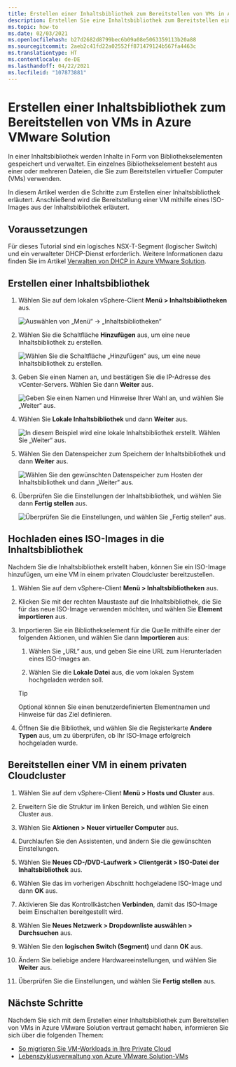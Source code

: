 ```yaml
---
title: Erstellen einer Inhaltsbibliothek zum Bereitstellen von VMs in Azure VMware Solution
description: Erstellen Sie eine Inhaltsbibliothek zum Bereitstellen einer VM in einer privaten Azure VMware Solution-Cloud.
ms.topic: how-to
ms.date: 02/03/2021
ms.openlocfilehash: b27d2682d8799bec6b09a08e5063359113b20a88
ms.sourcegitcommit: 2aeb2c41fd22a02552ff871479124b567fa4463c
ms.translationtype: HT
ms.contentlocale: de-DE
ms.lasthandoff: 04/22/2021
ms.locfileid: "107873881"
---
```

# <a name="create-a-content-library-to-deploy-vms-in-azure-vmware-solution"></a>Erstellen einer Inhaltsbibliothek zum Bereitstellen von VMs in Azure VMware Solution

In einer Inhaltsbibliothek werden Inhalte in Form von Bibliothekselementen gespeichert und verwaltet. Ein einzelnes Bibliothekselement besteht aus einer oder mehreren Dateien, die Sie zum Bereitstellen virtueller Computer (VMs) verwenden. 

In diesem Artikel werden die Schritte zum Erstellen einer Inhaltsbibliothek erläutert.  Anschließend wird die Bereitstellung einer VM mithilfe eines ISO-Images aus der Inhaltsbibliothek erläutert.

## <a name="prerequisites"></a>Voraussetzungen

Für dieses Tutorial sind ein logisches NSX-T-Segment (logischer Switch) und ein verwalteter DHCP-Dienst erforderlich.  Weitere Informationen dazu finden Sie im Artikel [Verwalten von DHCP in Azure VMware Solution](manage-dhcp.md).

## <a name="create-a-content-library"></a>Erstellen einer Inhaltsbibliothek

1. Wählen Sie auf dem lokalen vSphere-Client **Menü > Inhaltsbibliotheken** aus.

   ![Auswählen von „Menü“ -> „Inhaltsbibliotheken“](./media/content-library/vsphere-menu-content-libraries.png)

1. Wählen Sie die Schaltfläche **Hinzufügen** aus, um eine neue Inhaltsbibliothek zu erstellen.

   ![Wählen Sie die Schaltfläche „Hinzufügen“ aus, um eine neue Inhaltsbibliothek zu erstellen.](./media/content-library/create-new-content-library.png)

1. Geben Sie einen Namen an, und bestätigen Sie die IP-Adresse des vCenter-Servers. Wählen Sie dann **Weiter** aus.

   ![Geben Sie einen Namen und Hinweise Ihrer Wahl an, und wählen Sie „Weiter“ aus.](./media/content-library/new-content-library-step1.png)

1. Wählen Sie **Lokale Inhaltsbibliothek** und dann **Weiter** aus.

   ![In diesem Beispiel wird eine lokale Inhaltsbibliothek erstellt. Wählen Sie „Weiter“ aus.](./media/content-library/new-content-library-step2.png)

1. Wählen Sie den Datenspeicher zum Speichern der Inhaltsbibliothek und dann **Weiter** aus.

   ![Wählen Sie den gewünschten Datenspeicher zum Hosten der Inhaltsbibliothek und dann „Weiter“ aus.](./media/content-library/new-content-library-step3.png)

1. Überprüfen Sie die Einstellungen der Inhaltsbibliothek, und wählen Sie dann **Fertig stellen** aus.

   ![Überprüfen Sie die Einstellungen, und wählen Sie „Fertig stellen“ aus.](./media/content-library/new-content-library-step4.png)

## <a name="upload-an-iso-image-to-the-content-library"></a>Hochladen eines ISO-Images in die Inhaltsbibliothek

Nachdem Sie die Inhaltsbibliothek erstellt haben, können Sie ein ISO-Image hinzufügen, um eine VM in einem privaten Cloudcluster bereitzustellen. 

1. Wählen Sie auf dem vSphere-Client **Menü > Inhaltsbibliotheken** aus.

1. Klicken Sie mit der rechten Maustaste auf die Inhaltsbibliothek, die Sie für das neue ISO-Image verwenden möchten, und wählen Sie **Element importieren** aus.

1. Importieren Sie ein Bibliothekselement für die Quelle mithilfe einer der folgenden Aktionen, und wählen Sie dann **Importieren** aus:
   1. Wählen Sie „URL“ aus, und geben Sie eine URL zum Herunterladen eines ISO-Images an.

   1. Wählen Sie die **Lokale Datei** aus, die vom lokalen System hochgeladen werden soll.

   > [!TIP]
   > Optional können Sie einen benutzerdefinierten Elementnamen und Hinweise für das Ziel definieren.

1. Öffnen Sie die Bibliothek, und wählen Sie die Registerkarte **Andere Typen** aus, um zu überprüfen, ob Ihr ISO-Image erfolgreich hochgeladen wurde.


## <a name="deploy-a-vm-to-a-private-cloud-cluster"></a>Bereitstellen einer VM in einem privaten Cloudcluster

1. Wählen Sie auf dem vSphere-Client **Menü > Hosts und Cluster** aus.

1. Erweitern Sie die Struktur im linken Bereich, und wählen Sie einen Cluster aus.

1. Wählen Sie **Aktionen > Neuer virtueller Computer** aus.

1. Durchlaufen Sie den Assistenten, und ändern Sie die gewünschten Einstellungen.

1. Wählen Sie **Neues CD-/DVD-Laufwerk > Clientgerät > ISO-Datei der Inhaltsbibliothek** aus.

1. Wählen Sie das im vorherigen Abschnitt hochgeladene ISO-Image und dann **OK** aus.

1. Aktivieren Sie das Kontrollkästchen **Verbinden**, damit das ISO-Image beim Einschalten bereitgestellt wird.

1. Wählen Sie **Neues Netzwerk > Dropdownliste auswählen > Durchsuchen** aus.

1. Wählen Sie den **logischen Switch (Segment)** und dann **OK** aus.

1. Ändern Sie beliebige andere Hardwareeinstellungen, und wählen Sie **Weiter** aus.

1. Überprüfen Sie die Einstellungen, und wählen Sie **Fertig stellen** aus.


## <a name="next-steps"></a>Nächste Schritte

Nachdem Sie sich mit dem Erstellen einer Inhaltsbibliothek zum Bereitstellen von VMs in Azure VMware Solution vertraut gemacht haben, informieren Sie sich über die folgenden Themen:

- [So migrieren Sie VM-Workloads in Ihre Private Cloud](tutorial-deploy-vmware-hcx.md)
- [Lebenszyklusverwaltung von Azure VMware Solution-VMs](lifecycle-management-of-azure-vmware-solution-vms.md)

<!-- LINKS - external-->

<!-- LINKS - internal -->
